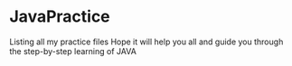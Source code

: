 # JavaPractice
Listing all my practice files
Hope it will help you all and guide you through the step-by-step learning of JAVA
